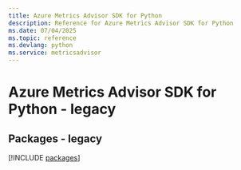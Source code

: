 ```yaml
---
title: Azure Metrics Advisor SDK for Python
description: Reference for Azure Metrics Advisor SDK for Python
ms.date: 07/04/2025
ms.topic: reference
ms.devlang: python
ms.service: metricsadvisor
---
```

# Azure Metrics Advisor SDK for Python - legacy
## Packages - legacy
[!INCLUDE [packages](metrics-advisor-index.md)]